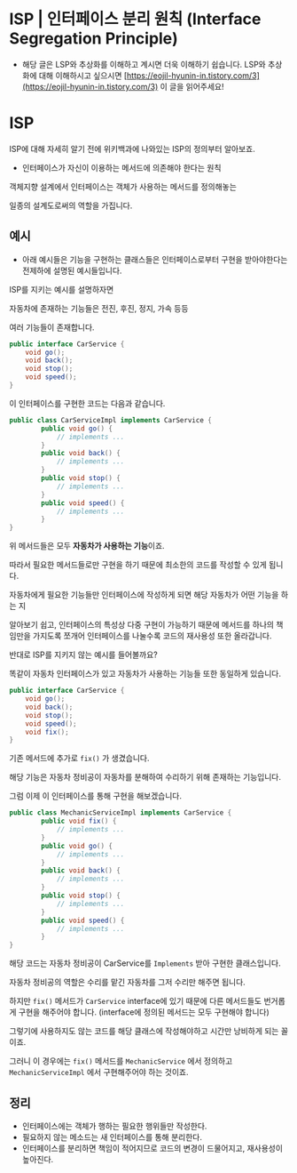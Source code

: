 # ISP | 인터페이스 분리 원칙 (Interface Segregation Principle)

- 해당 글은 LSP와 추상화를 이해하고 계시면 더욱 이해하기 쉽습니다. LSP와 추상화에 대해 이해하시고 싶으시면  [https://eojil-hyunin-in.tistory.com/3](https://eojil-hyunin-in.tistory.com/3) 이 글을 읽어주세요!

# ISP

ISP에 대해 자세히 알기 전에 위키백과에 나와있는 ISP의 정의부터 알아보죠.

- 인터페이스가 자신이 이용하는 메서드에 의존해야 한다는 원칙

객체지향 설계에서 인터페이스는 객체가 사용하는 메서드를 정의해놓는

일종의 설계도로써의 역할을 가집니다.

## 예시

- 아래 예시들은 기능을 구현하는 클래스들은 인터페이스로부터 구현을 받아야한다는 전제하에 설명된 예시들입니다.

ISP를 지키는 예시를 설명하자면

자동차에 존재하는 기능들은 전진, 후진, 정지, 가속 등등

여러 기능들이 존재합니다.

```java
public interface CarService {
	void go();
	void back();
	void stop();
	void speed();
}
```

이 인터페이스를 구현한 코드는 다음과 같습니다.

```java
public class CarServiceImpl implements CarService {
		public void go() {
			// implements ...
		}
		public void back() {
			// implements ...
		}
		public void stop() {
			// implements ...
		}
		public void speed() {
			// implements ...
		}
}
```

위 메서드들은 모두 **자동차가 사용하는 기능**이죠. 

따라서 필요한 메서드들로만 구현을 하기 때문에 최소한의 코드를 작성할 수 있게 됩니다.

자동차에게 필요한 기능들만 인터페이스에 작성하게 되면 해당 자동차가 어떤 기능을 하는 지

알아보기 쉽고, 인터페이스의 특성상 다중 구현이 가능하기 때문에 메서드를 하나의 책임만을 가지도록 쪼개어 인터페이스를 나눌수록 코드의 재사용성 또한 올라갑니다.

반대로 ISP를 지키지 않는 예시를 들어볼까요?

똑같이 자동차 인터페이스가 있고 자동차가 사용하는 기능들 또한 동일하게 있습니다.

```java
public interface CarService {
	void go();
	void back();
	void stop();
	void speed();
	void fix();
}
```

기존 메서드에 추가로 `fix()` 가 생겼습니다.

해당 기능은 자동차 정비공이 자동차를 분해하여 수리하기 위해 존재하는 기능입니다.

그럼 이제 이 인터페이스를 통해 구현을 해보겠습니다.

```java
public class MechanicServiceImpl implements CarService {
		public void fix() {
			// implements ...
		}
		public void go() {
			// implements ...
		}
		public void back() {
			// implements ...
		}
		public void stop() {
			// implements ...
		}
		public void speed() {
			// implements ...
		}
}
```

해당 코드는 자동차 정비공이  CarService를 `Implements` 받아 구현한 클래스입니다.

자동차 정비공의 역할은 수리를 맡긴 자동차를 그저 수리만 해주면 됩니다.

하지만 `fix()` 메서드가 `CarService` interface에 있기 때문에 다른 메서드들도 번거롭게 구현을 해주어야 합니다. (interface에 정의된 메서드는 모두 구현해야 합니다)  

그렇기에 사용하지도 않는 코드를 해당 클래스에 작성해야하고 시간만 낭비하게 되는 꼴이죠. 

그러니 이 경우에는 `fix()` 메서드를 `MechanicService` 에서 정의하고 `MechanicServiceImpl` 에서 구현해주어야 하는 것이죠.

## 정리

- 인터페이스에는 객체가 행하는 필요한 행위들만 작성한다.
- 필요하지 않는 메소드는 새 인터페이스를 통해 분리한다.
- 인터페이스를 분리하면 책임이 적어지므로 코드의 변경이 드물어지고, 재사용성이 높아진다.
